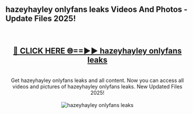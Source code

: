 <h2>hazeyhayley onlyfans leaks Videos And Photos - Update Files 2025!</h2>
<br>
<div align="center">
<h2><a href="https://top-ai-tools.click/QrbHav" rel="nofollow">🔴 CLICK HERE 🌐==►► hazeyhayley onlyfans leaks</a></h2>
<br>
Get hazeyhayley onlyfans leaks and all content. Now you can access all videos and pictures of hazeyhayley onlyfans leaks. New Updated Files 2025!
<br>
<br>
<a href="https://top-ai-tools.click/QrbHav" rel="nofollow" data-target="animated-image.originalLink"><img src="https://i.ibb.co.com/WyWwxjT/player-gif2.gif" alt="hazeyhayley onlyfans leaks" style="max-width: 100%; display: inline-block;" data-target="animated-image.originalImage"></a>
</div>
<br>